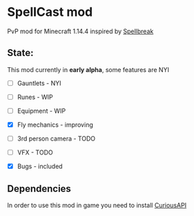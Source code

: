 # SpellCast mod
PvP mod for Minecraft 1.14.4 inspired by [Spellbreak](https://playspellbreak.com)

## State:
This mod currently in **early alpha**, some features are NYI
* [ ] Gauntlets - NYI
* [ ] Runes - WIP
* [ ] Equipment - WIP
* [x] Fly mechanics - improving
* [ ] 3rd person camera - TODO
* [ ] VFX - TODO
* [x] Bugs - included


## Dependencies 
In order to use this mod in game you need to install [CuriousAPI](https://www.curseforge.com/minecraft/mc-mods/curios)
